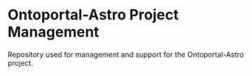 # Ontoportal-Astro Project Management
Repository used for management and support for the Ontoportal-Astro project.
